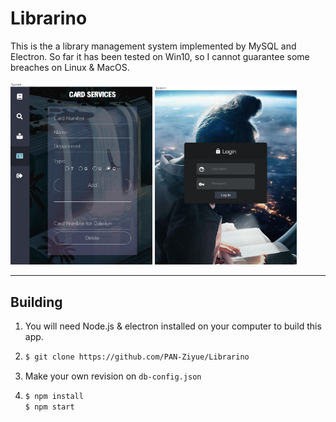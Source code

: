 # Librarino

This is the a library management system implemented by MySQL and Electron. So far it has been tested on Win10, so I cannot guarantee some breaches on Linux & MacOS.

<img src="https://github.com/PAN-Ziyue/Librarino/blob/master/assets/img/readme-img.png" width="45%" height="45%">   <img src="https://github.com/PAN-Ziyue/Librarino/blob/master/assets/img/readme-img2.png" width="45%" height="45%">

---



## Building

1. You will need Node.js & electron installed on your computer to build this app.

2. ```bash
   $ git clone https://github.com/PAN-Ziyue/Librarino
   ```

3. Make your own revision on `db-config.json`

4. ```bash
   $ npm install
   $ npm start
   ```
